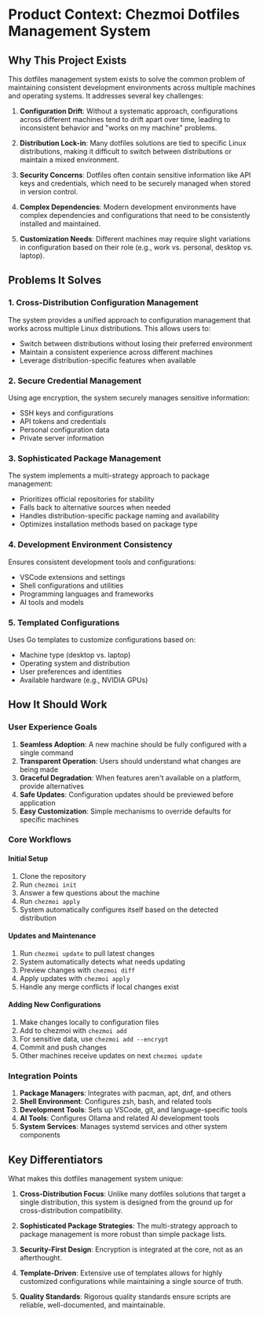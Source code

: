 # Product Context: Chezmoi Dotfiles Management System

## Why This Project Exists

This dotfiles management system exists to solve the common problem of maintaining consistent development environments across multiple machines and operating systems. It addresses several key challenges:

1. **Configuration Drift**: Without a systematic approach, configurations across different machines tend to drift apart over time, leading to inconsistent behavior and "works on my machine" problems.

2. **Distribution Lock-in**: Many dotfiles solutions are tied to specific Linux distributions, making it difficult to switch between distributions or maintain a mixed environment.

3. **Security Concerns**: Dotfiles often contain sensitive information like API keys and credentials, which need to be securely managed when stored in version control.

4. **Complex Dependencies**: Modern development environments have complex dependencies and configurations that need to be consistently installed and maintained.

5. **Customization Needs**: Different machines may require slight variations in configuration based on their role (e.g., work vs. personal, desktop vs. laptop).

## Problems It Solves

### 1. Cross-Distribution Configuration Management

The system provides a unified approach to configuration management that works across multiple Linux distributions. This allows users to:
- Switch between distributions without losing their preferred environment
- Maintain a consistent experience across different machines
- Leverage distribution-specific features when available

### 2. Secure Credential Management

Using age encryption, the system securely manages sensitive information:
- SSH keys and configurations
- API tokens and credentials
- Personal configuration data
- Private server information

### 3. Sophisticated Package Management

The system implements a multi-strategy approach to package management:
- Prioritizes official repositories for stability
- Falls back to alternative sources when needed
- Handles distribution-specific package naming and availability
- Optimizes installation methods based on package type

### 4. Development Environment Consistency

Ensures consistent development tools and configurations:
- VSCode extensions and settings
- Shell configurations and utilities
- Programming languages and frameworks
- AI tools and models

### 5. Templated Configurations

Uses Go templates to customize configurations based on:
- Machine type (desktop vs. laptop)
- Operating system and distribution
- User preferences and identities
- Available hardware (e.g., NVIDIA GPUs)

## How It Should Work

### User Experience Goals

1. **Seamless Adoption**: A new machine should be fully configured with a single command
2. **Transparent Operation**: Users should understand what changes are being made
3. **Graceful Degradation**: When features aren't available on a platform, provide alternatives
4. **Safe Updates**: Configuration updates should be previewed before application
5. **Easy Customization**: Simple mechanisms to override defaults for specific machines

### Core Workflows

#### Initial Setup

1. Clone the repository
2. Run `chezmoi init`
3. Answer a few questions about the machine
4. Run `chezmoi apply`
5. System automatically configures itself based on the detected distribution

#### Updates and Maintenance

1. Run `chezmoi update` to pull latest changes
2. System automatically detects what needs updating
3. Preview changes with `chezmoi diff`
4. Apply updates with `chezmoi apply`
5. Handle any merge conflicts if local changes exist

#### Adding New Configurations

1. Make changes locally to configuration files
2. Add to chezmoi with `chezmoi add`
3. For sensitive data, use `chezmoi add --encrypt`
4. Commit and push changes
5. Other machines receive updates on next `chezmoi update`

### Integration Points

1. **Package Managers**: Integrates with pacman, apt, dnf, and others
2. **Shell Environment**: Configures zsh, bash, and related tools
3. **Development Tools**: Sets up VSCode, git, and language-specific tools
4. **AI Tools**: Configures Ollama and related AI development tools
5. **System Services**: Manages systemd services and other system components

## Key Differentiators

What makes this dotfiles management system unique:

1. **Cross-Distribution Focus**: Unlike many dotfiles solutions that target a single distribution, this system is designed from the ground up for cross-distribution compatibility.

2. **Sophisticated Package Strategies**: The multi-strategy approach to package management is more robust than simple package lists.

3. **Security-First Design**: Encryption is integrated at the core, not as an afterthought.

4. **Template-Driven**: Extensive use of templates allows for highly customized configurations while maintaining a single source of truth.

5. **Quality Standards**: Rigorous quality standards ensure scripts are reliable, well-documented, and maintainable.
